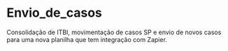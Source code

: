 # Envio_de_casos
Consolidação de ITBI, movimentação de casos SP e envio de novos casos para uma nova planilha que tem integração com Zapier.
